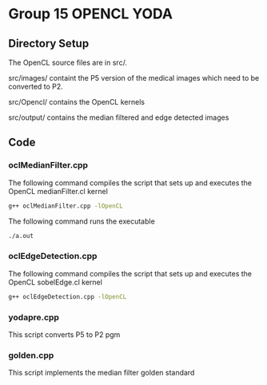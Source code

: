 # Group 15 OPENCL YODA

## Directory Setup

The OpenCL source files are in src/.

src/images/ containt the P5 version of the medical images which need to be converted to P2.

src/Opencl/ contains the OpenCL kernels

src/output/ contains the median filtered and edge detected images

## Code

### oclMedianFilter.cpp
The following command compiles the script that sets up and executes the OpenCL medianFilter.cl kernel
```bash
g++ oclMedianFilter.cpp -lOpenCL
```

The following command runs the executable

```bash
./a.out
```

### oclEdgeDetection.cpp
The following command compiles the script that sets up and executes the OpenCL sobelEdge.cl kernel
```bash
g++ oclEdgeDetection.cpp -lOpenCL
```

### yodapre.cpp
This script converts P5 to P2 pgm

### golden.cpp
This script implements the median filter golden standard

